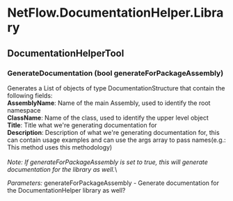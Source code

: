 # NetFlow.DocumentationHelper.Library
## DocumentationHelperTool
### GenerateDocumentation (bool generateForPackageAssembly)
Generates a List of objects of type DocumentationStructure that contain the following fields:\
**AssemblyName**: Name of the main Assembly, used to identify the root namespace\
**ClassName**: Name of the class, used to identify the upper level object\
**Title**: Title what we're generating documentation for\
**Description**: Description of what we're generating documentation for, this can contain usage examples and can use the args array to pass names(e.g.: This method uses this methodology)\
\
*Note: If generateForPackageAssembly is set to true, this will generate documentation for the library as well.*\

*Parameters:*
generateForPackageAssembly - Generate documentation for the DocumentationHelper library as well?